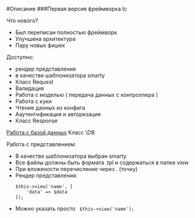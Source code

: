 #Описание
<addr>
###Первая версия фреймворка tc

Что нового?
* Был переписан полностью фреймворк
* Улучшена архитектура
* Пару новых фишек



Доступно:
* рендер представления
* в качестве шаблонизатора smarty
* Класс Request
* Валидация
* Работа с моделью ( передача данных с контроллера )
* Работа с куки
* Чтение данных из конфига
* Ааутентификация и авторизация
* Класс Response



[Работа с базой данных](https://github.com/usmanhalalit/pixie)
Класс \DB



Работа с представлением:
* В качестве шаблонизатора выбран smarty
* Все файлы должны быть формата .tpl и содержаться в папке view
* При вложености перечисление через . (точку) 
* Рендер представления:
    ```$data = ['login' => 'DeadMoras'];
    $this->view('name', [
        'data' => $data
    ]);
    ```
* Можно указать просто
    <code>
      $this->view('name');
    </code>

